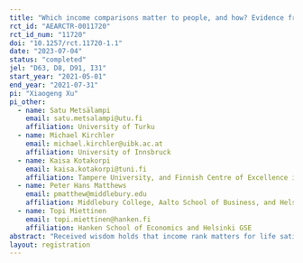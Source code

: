```yaml
---
title: "Which income comparisons matter to people, and how? Evidence from a large field experiment"
rct_id: "AEARCTR-0011720"
rct_id_num: "11720"
doi: "10.1257/rct.11720-1.1"
date: "2023-07-04"
status: "completed"
jel: "D63, D8, D91, I31"
start_year: "2021-05-01"
end_year: "2021-07-31"
pi: "Xiaogeng Xu"
pi_other:
  - name: Satu Metsälampi
    email: satu.metsalampi@utu.fi
    affiliation: University of Turku
  - name: Michael Kirchler
    email: michael.kirchler@uibk.ac.at
    affiliation: University of Innsbruck
  - name: Kaisa Kotakorpi
    email: kaisa.kotakorpi@tuni.fi
    affiliation: Tampere University, and Finnish Centre of Excellence in Tax Systems Research
  - name: Peter Hans Matthews
    email: pmatthew@middlebury.edu
    affiliation: Middlebury College, Aalto School of Business, and Helsinki GSE
  - name: Topi Miettinen
    email: topi.miettinen@hanken.fi
    affiliation: Hanken School of Economics and Helsinki GSE
abstract: "Received wisdom holds that income rank matters for life satisfaction. In much of the literature, however, income comparisons are limited to the national population and evidence is correlational. In this paper, we investigate differences in the causal effects of rank information across reference groups. In a representative sample of mid-career Finns, we randomize individuals to receive personal rank information about educational, municipal, occupational, or age reference groups, and compare the effects, for a set of alternative welfare measures, to the standard national reference group and to a control group that receives no information. We also characterize the accuracy of rank beliefs across groups. Our data, which integrates experimental and register data, finds that rank information causes differences in satisfaction with disposable income, perceived fairness of own income, and wage satisfaction, but not life satisfaction. We also find substantial variation in the effects across reference groups, with those for the national reference group both weak and insignificant."
layout: registration
---
```


